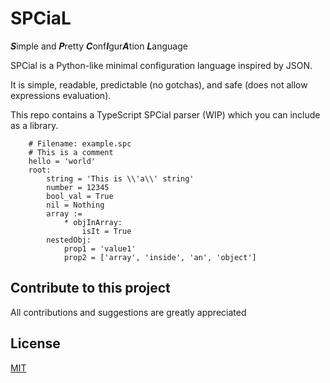 # SPCiaL
***S***imple and ***P***retty ***C***onf***I***gur***A***tion ***L***anguage

SPCial is a Python-like minimal configuration language inspired by JSON.

It is simple, readable, predictable (no gotchas), and safe (does not allow expressions evaluation).

This repo contains a TypeScript SPCial parser (WIP) which you can include as a library.

```
    # Filename: example.spc
    # This is a comment
    hello = 'world'
    root:
        string = 'This is \\'a\\' string'
        number = 12345
        bool_val = True
        nil = Nothing
        array :=
            * objInArray:
                isIt = True
        nestedObj:
            prop1 = 'value1'
            prop2 = ['array', 'inside', 'an', 'object']
```
## Contribute to this project
All contributions and suggestions are greatly appreciated
## License
[MIT](./LICENSE)